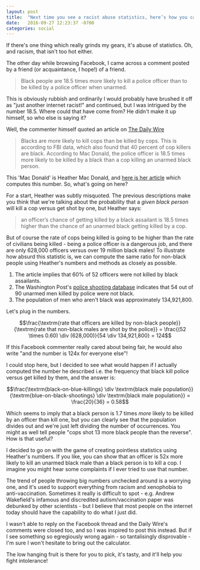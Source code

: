 ```yaml
---
layout: post
title:  "Next time you see a racist abuse statistics, here’s how you call them out"
date:   2016-09-27 12:23:37 -0700
categories: social
---
```


If there's one thing which really grinds my gears, it's abuse of statistics. Oh, and racism, that isn't too hot either.

The other day while browsing Facebook, I came across a comment posted by a friend (or acquaintance, I hope!) of a friend.

> Black people are 18.5 times more likely to kill a police officer than to be killed by a police officer when unarmed.

This is obviously rubbish and ordinarily I would probably have brushed it off as "just another internet racist!" and continued, but I was intrigued by the number 18.5. Where could that have come from? He didn't make it up himself, so who else is saying it?

Well, the commenter himself quoted an article on [The Daily Wire](http://www.dailywire.com/news/7264/5-statistics-you-need-know-about-cops-killing-aaron-bandler)

> Blacks are more likely to kill cops than be killed by cops. This is according to FBI data, which also found that 40 percent of cop killers are black. According to Mac Donald, the police officer is 18.5 times more likely to be killed by a black than a cop killing an unarmed black person.

This 'Mac Donald' is Heather Mac Donald, and [here is her article](https://www.washingtonpost.com/news/volokh-conspiracy/wp/2016/07/19/academic-research-on-police-shootings-and-race/?utm_term=.8e6d4606cd01) which computes this number. So, what's going on here?

For a start, Heather was subtly misquoted. The previous descriptions make you think that we're talking about the probability that a _given black person_ will kill a cop versus get shot by one, but Heather says:

> an officer’s chance of getting killed by a black assailant is 18.5 times higher than the chance of an unarmed black getting killed by a cop.

But of course the rate of cops being killed is going to be higher than the rate of civilians being killed - being a police officer is a dangerous job, and there are only 628,000 officers versus over 19 million black males! To illustrate how absurd this statistic is, we can compute the same ratio for non-black people using Heather's numbers and methods as closely as possible.

1. The article implies that 60% of 52 officers were not killed by black assailants.
2. The Washington Post's [police shooting database](https://www.washingtonpost.com/graphics/national/police-shootings/) indicates that 54 out of 90 unarmed men killed by police were not black.
3. The population of men who aren't black was approximately 134,921,800.

Let's plug in the numbers.

$$\frac{\textrm{rate that officers are killed by non-black people}}{\textrm{rate that non-black males are shot by the police}} = \frac{(52 \times 0.60) \div (628,000)}{54 \div 134,921,800} = 124$$

If this Facebook commenter really cared about being fair, he would also write "and the number is 124x for everyone else"!

I could stop here, but I decided to see what would happen if I actually computed the number he described i.e. the frequency that black kill police versus get killed by them, and the answer is:

$$\frac{\textrm{black-on-blue-killings} \div \textrm{black male population}}{\textrm{blue-on-black-shootings} \div \textrm{black male population}} = \frac{20}{36} = 0.58$$

Which seems to imply that a black person is 1.7 times _more_ likely to be killed by an officer than kill one, but you can clearly see that the population divides out and we're just left dividing the number of occurrences. You might as well tell people "cops shot 13 more black people than the reverse". How is that useful?

I decided to go on with the game of creating pointless statistics using Heather's numbers. If you like, you can show that an officer is 52x more likely to kill an unarmed black male than a black person is to kill a cop. I imagine you might hear some complaints if I ever tried to use that number.

The trend of people throwing big numbers unchecked around is a worrying one, and it's used to support everything from racism and xenophobia to anti-vaccination. Sometimes it really is difficult to spot - e.g. Andrew Wakefield's infamous and discredited autism/vaccination paper was debunked by other scientists - but I believe that most people on the internet today should have the capability to do what I just did. 

I wasn't able to reply on the Facebook thread and the Daily Wire's comments were closed too, and so I was inspired to post this instead. But if I see something so egregiously wrong again - so tantalisingly disprovable - I'm sure I won't hesitate to bring out the calculator.

The low hanging fruit is there for you to pick, it's tasty, and it'll help you fight intolerance!
